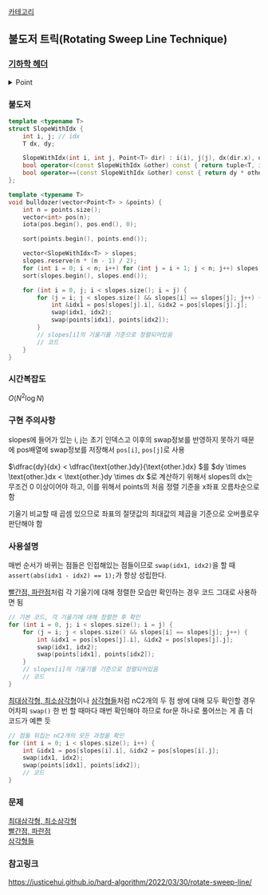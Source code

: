 [카테고리](/README.md)
## 불도저 트릭(Rotating Sweep Line Technique)
### [기하학 헤더](/기하학/Geometry%20Header.md)
<details>
<summary>Point</summary>

```cpp
template <typename T>
struct Point {
    T x, y;
    
    bool operator<(const Point &other) const { return tie(x, y) < tie(other.x, other.y); }
    Point operator-(const Point &other) const { return {x - other.x, y - other.y}; }
};
```
</details>

### 불도저
```cpp
template <typename T>
struct SlopeWithIdx {
    int i, j; // idx
    T dx, dy;

    SlopeWithIdx(int i, int j, Point<T> dir) : i(i), j(j), dx(dir.x), dy(dir.y) {}
    bool operator<(const SlopeWithIdx &other) const { return tuple<T, int, int>{dy * other.dx, i, j} < tuple<T, int, int>{other.dy * dx, other.i, other.j}; }
    bool operator==(const SlopeWithIdx &other) const { return dy * other.dx == other.dy * dx; }
};

template <typename T>
void bulldozer(vector<Point<T> > &points) {
    int n = points.size();
    vector<int> pos(n);
    iota(pos.begin(), pos.end(), 0);

    sort(points.begin(), points.end());

    vector<SlopeWithIdx<T> > slopes;
    slopes.reserve(n * (n - 1) / 2);
    for (int i = 0; i < n; i++) for (int j = i + 1; j < n; j++) slopes.emplace_back(i, j, points[j] - points[i]);
    sort(slopes.begin(), slopes.end());

    for (int i = 0, j; i < slopes.size(); i = j) {
        for (j = i; j < slopes.size() && slopes[i] == slopes[j]; j++) {
            int &idx1 = pos[slopes[j].i], &idx2 = pos[slopes[j].j];
            swap(idx1, idx2);
            swap(points[idx1], points[idx2]);
        }
        // slopes[i]의 기울기를 기준으로 정렬되어있음
        // 코드
    }
}
```
### 시간복잡도
$O(N^2 \log{N})$   

### 구현 주의사항
slopes에 들어가 있는 i, j는 초기 인덱스고 이후의 swap정보를 반영하지 못하기 때문에 pos배열에 swap정보를 저장해서 `pos[i]`, `pos[j]`로 사용   

$\dfrac{dy}{dx} < \dfrac{\text{other.}dy}{\text{other.}dx} $를 $dy \times \text{other.}dx < \text{other.}dy \times dx $로 계산하기 위해서 slopes의 dx는 무조건 0 이상이어야 하고, 이를 위해서 points의 처음 정렬 기준을 x좌표 오름차순으로 함   

기울기 비교할 때 곱셈 있으므로 좌표의 절댓값의 최대값의 제곱을 기준으로 오버플로우 판단해야 함   

### 사용설명
매번 순서가 바뀌는 점들은 인접해있는 점들이므로 `swap(idx1, idx2)`을 할 때 `assert(abs(idx1 - idx2) == 1);`가 항상 성립한다.   

[빨간점, 파란점](https://www.acmicpc.net/problem/3121)처럼 각 기울기에 대해 정렬한 모습만 확인하는 경우 코드 그대로 사용하면 됨
```cpp
// 기본 코드, 각 기울기에 대해 정렬한 후 확인
for (int i = 0, j; i < slopes.size(); i = j) {
    for (j = i; j < slopes.size() && slopes[i] == slopes[j]; j++) {
        int &idx1 = pos[slopes[j].i], &idx2 = pos[slopes[j].j];
        swap(idx1, idx2);
        swap(points[idx1], points[idx2]);
    }
    // slopes[i]의 기울기를 기준으로 정렬되어있음
    // 코드
}
```
[최대삼각형, 최소삼각형](https://www.acmicpc.net/problem/9484)이나 [삼각형들](https://www.acmicpc.net/problem/25415)처럼 nC2개의 두 점 쌍에 대해 모두 확인할 경우 어차피 `swap()` 한 번 할 때마다 매번 확인해야 하므로 for문 하나로 풀어쓰는 게 좀 더 코드가 예쁜 듯
```cpp
// 점들 뒤집는 nC2개의 모든 과정을 확인
for (int i = 0; i < slopes.size(); i++) {
    int &idx1 = pos[slopes[i].i], &idx2 = pos[slopes[i].j];
    swap(idx1, idx2);
    swap(points[idx1], points[idx2]);
    // 코드
}
```
### 문제
[최대삼각형, 최소삼각형](https://www.acmicpc.net/problem/9484)   
[빨간점, 파란점](https://www.acmicpc.net/problem/3121)   
[삼각형들](https://www.acmicpc.net/problem/25415)   

### 참고링크
https://justicehui.github.io/hard-algorithm/2022/03/30/rotate-sweep-line/   